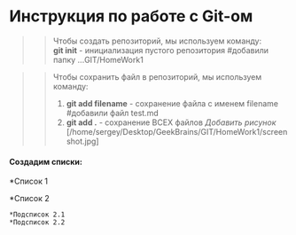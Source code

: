 # Инструкция по работе с Git-ом

>> Чтобы создать репозиторий, мы используем команду:  
**git init** - инициализация пустого репозитория #добавили папку ...GIT/HomeWork1

>> Чтобы сохранить файл в репозиторий, мы используем команду:  
>> 1.  **git add filename** - сохранение файла с именем filename #добавили файл test.md
>> 2.  **git add .** - сохранение ВСЕХ файлов
*Добавить рисунок* [/home/sergey/Desktop/GeekBrains/GIT/HomeWork1/screenshot.jpg]

#### Создадим списки:
*Список 1

*Список 2

    *Подсписок 2.1
    *Подсписок 2.2


